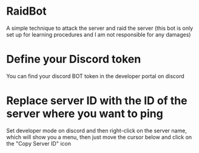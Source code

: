 # RaidBot
A simple technique to attack the server and raid the server (this bot is only set up for learning procedures and I am not responsible for any damages)

# Define your Discord token
You can find your discord BOT token in the developer portal on discord

# Replace server ID with the ID of the server where you want to ping
Set developer mode on discord and then right-click on the server name, which will show you a menu, then just move the cursor below and click on the "Copy Server ID" icon
